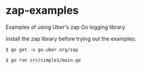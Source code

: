# zap-examples

Examples of using Uber's zap Go logging library

Install the zap library before trying out the examples:

```console
$ go get -u go.uber.org/zap

$ go run src/simple1/main.go
```
